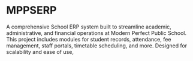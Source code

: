 # MPPSERP
A comprehensive School ERP system built to streamline academic, administrative, and financial operations at Modern Perfect Public School. This project includes modules for student records, attendance, fee management, staff portals, timetable scheduling, and more. Designed for scalability and ease of use,
